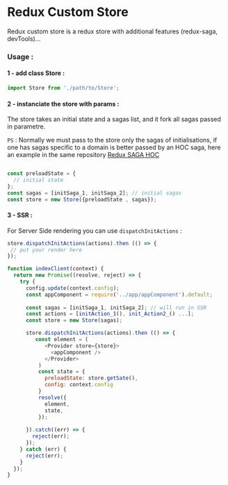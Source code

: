 # Redux Custom Store
Redux custom store is a redux store with additional features (redux-saga, devTools)...

### Usage :

#### 1 - add class Store :

```js
import Store from './path/to/Store';
```
#### 2 - instanciate the store with params :
The store takes an initial state and a sagas list, and it fork all sagas passed in parametre.


`PS` : Normally we must pass to the store only the sagas of initialisations, if one has sagas specific to a domain is better passed by an HOC saga, here an example in the same repository [Redux SAGA HOC](https://www.npmjs.com/package/redux-saga-hoc)


```js

const preloadState = {
  // initial state
};
const sagas = [initSaga_1, initSaga_2]; // initial sagas
const store = new Store({preloadState , sagas});
```

#### 3 - SSR :
For Server Side rendering you can use `dispatchInitActions` :

```js
store.dispatchInitActions(actions).then (() => {
 // put your render here
});

function indexClient(context) {
  return new Promise((resolve, reject) => {
    try {
      config.update(context.config);
      const appComponent = require('../app/appComponent').default;
      
      const sagas = [initSaga_1, initSaga_2]; // will run in SSR
      const actions = [initAction_1(), init_Action2_() ...];
      const store = new Store(sagas);

      store.dispatchInitActions(actions).then (() => {
         const element = (
            <Provider store={store}>
              <appComponent />
            </Provider>
          )
          const state = {
            preloadState: store.getSate(),
            config: context.config
          }
          resolve({
            element,
            state,
          });
          
      }).catch((err) => {
        reject(err);
      });
    } catch (err) {
      reject(err);
    }
  });
}

```
